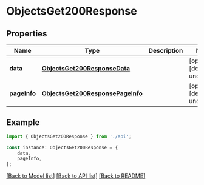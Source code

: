 # ObjectsGet200Response


## Properties

Name | Type | Description | Notes
------------ | ------------- | ------------- | -------------
**data** | [**ObjectsGet200ResponseData**](ObjectsGet200ResponseData.md) |  | [optional] [default to undefined]
**pageInfo** | [**ObjectsGet200ResponsePageInfo**](ObjectsGet200ResponsePageInfo.md) |  | [optional] [default to undefined]

## Example

```typescript
import { ObjectsGet200Response } from './api';

const instance: ObjectsGet200Response = {
    data,
    pageInfo,
};
```

[[Back to Model list]](../README.md#documentation-for-models) [[Back to API list]](../README.md#documentation-for-api-endpoints) [[Back to README]](../README.md)
